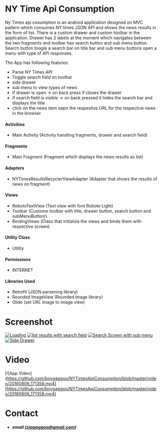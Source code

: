 # NY Time Api Consumption


Ny Times api cosumption is an android application designed on MVC pattern which consumes NY times JSON API and shows the news results in the form of list.
There is a custom drawer and custom toolbar in the application. 
Drawer has 2 labels at the moment which navigates between the two fragments and toolbar has search button and sub menu button. Search button toogle a search bar on title bar and sub menu buttons open a menu with type of API responses.


The App has following features:

- Parse NY Times API
- Toggle search field on toolbar
- side drawer
- sub menu to view types of news
- If drawer is open -> on back press if closes the drawer
- if search field is visible -> on back pressed it hides the search bar and displays the title
- click on the news item oepn the respestive URL for the respective news in the browser

#### Activities
- Main Activity (Activity handling fragments, drawer and search field)

#### Fragments
- Main Fragment (Fragment which displays the news results as list)

#### Adapters
- NYTimesResultsRecyclerViewAdapter (Adapter that shows the results of news on fragment)

#### Views
- RobotoTextView (Text view with font Roboto Light)
- Toolbar (Custome toolbar with title, drawer button, search button and subMenuButton)\
- BindingViews (Class that initialize the views and binds them with respective screen)

#### Utility Class
- Utility

#### Permissions
- INTERNET

#### Libraries Used
- Retrofit (JSON parsening library)
- Rounded ImageView (Rounded image library)
- Glide (set URL image to image view)

# Screenshot
   [![Loading](https://raw.githubusercontent.com/boygaggoo/NYTimesApiConsumption/master/screenshots/Screenshot_20180806-165926.png)]()
   [![list results with search field](https://raw.githubusercontent.com/boygaggoo/NYTimesApiConsumption/master/screenshots/Screenshot_20180806-165934.png)]()
   [![Search Screen with sub menu](https://github.com/boygaggoo/NYTimesApiConsumption/raw/master/screenshots/Screenshot_20180806-165943.png)]()
   [![Side Drawer](https://github.com/boygaggoo/NYTimesApiConsumption/raw/master/screenshots/Screenshot_20180806-170421.png)]()

# Video
   [![App Video](https://github.com/boygaggoo/NYTimesApiConsumption/blob/master/video/20180806_171358.mp4](https://github.com/boygaggoo/NYTimesApiConsumption/blob/master/video/20180806_171358.mp4)

# Contact
- ##### email (ziagaggoo@gmail.com)